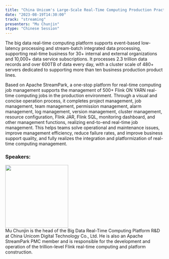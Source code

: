 ```yaml
---
title: "China Unicom's Large-Scale Real-Time Computing Production Practice Based on Apache StreamPark"
date: "2023-08-19T14:30:00" 
track: "streaming"
presenters: "Mu Chunjin"
stype: "Chinese Session"
---
```

The big data real-time computing platform supports event-based low-latency processing and stream-batch integrated data processing, supporting real-time business for 30+ internal and external organizations and 10,000+ data service subscriptions. It processes 2.3 trillion data records and over 600TB of data every day, with a cluster scale of 480+ servers dedicated to supporting more than ten business production product lines.

Based on Apache StreamPark, a one-stop platform for real-time computing job management supports the management of 500+ Flink ON YARN real-time computing jobs in the production environment. Through a visual and concise operation process, it completes project management, job management, team management, permission management, alarm management, log management, version management, cluster management, resource configuration, Flink JAR, Flink SQL, monitoring dashboard, and other management functions, realizing end-to-end real-time job management. This helps teams solve operational and maintenance issues, improve management efficiency, reduce failure rates, and improve business support quality, and fully realizes the integration and platformization of real-time computing management.

 ### Speakers: 
 <img src="https://img.bagevent.com/resource/20230515/1448233260.jpg" width="200" /><br>
Mu Chunjin is the head of the Big Data Real-Time Computing Platform R&D at China Unicom Digital Technology Co., Ltd. He is also an Apache StreamPark PMC member and is responsible for the development and operation of the trillion-level Flink real-time computing and platform construction.
 <br><br>